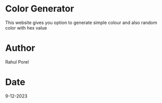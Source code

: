 # Color Generator
This website gives you option to generate simple colour and also random color with hex value
# Author 
Rahul Porel
# Date 
9-12-2023
